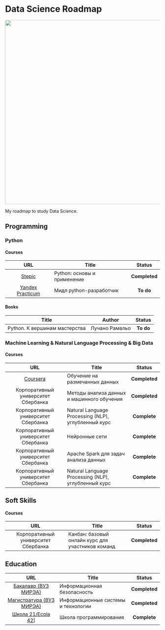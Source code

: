 # Data Science Roadmap

<p align="center"> 
<img src="https://cdn-images-1.medium.com/max/1200/1*E1haIGB9K4K89PsFZgm-pw.jpeg" width="600">
</p>

My roadmap to study Data Science.

## Programming
### Python
#### Courses
|                                  URL                                   | Title                                                    |    Status     |
|:----------------------------------------------------------------------:|----------------------------------------------------------|:-------------:|
| [Stepic](https://stepik.org/course/512/syllabus) | Python: основы и применение | **Completed** |
| [Yandex Practicum](https://practicum.yandex.ru/profile/middle-python/) | Мидл python-разработчик |   **To do**   |
#### Books
| Title | Author |  Status   |
| --- | :---: |:---------:|
| Python. К вершинам мастерства | Лучано Рамальо | **To do** |

### Machine Learning & Natural Language Processing & Big Data
#### Courses
|                                         URL                                         | Title                                                   |    Status     |
|:-----------------------------------------------------------------------------------:|---------------------------------------------------------|:-------------:|
|                        [Coursera](https://www.coursera.org)                         | Обучение на размечанных данных                          | **Completed** |
|                         Корпоративный университет Сбербанка                         | Методы анализа данных и машинного обучения              | **Completed** |
|                         Корпоративный университет Сбербанка                         | Natural Language Processing (NLP), углубленный курс     | **Complete**  |
|                         Корпоративный университет Сбербанка                         | Нейронные сети                                          | **Complete**  |
|                         Корпоративный университет Сбербанка                         | Apache Spark для задач анализа данных     | **Complete** |
|                         Корпоративный университет Сбербанка                         | Natural Language Processing (NLP), углубленный курс     | **Complete** |

## Soft Skills
#### Courses
| URL | Title | Status |
| :---: | --- | :---: |
| Корпоративный университет Сбербанка | Канбан: базовый онлайн курс для участников команд | **Completed** |

## Education
|                                                                                                           URL                                                                                                           | Title                               |    Status     |
|:-----------------------------------------------------------------------------------------------------------------------------------------------------------------------------------------------------------------------:|-------------------------------------|:-------------:|
| [Бакалавр (ВУЗ МИРЭА)](https://www.mirea.ru/education/the-institutes-and-faculties/institut-kiberbezopasnosti-i-tsifrovykh-tekhnologiy/training-programs/bakalavriat/10-03-01-information-security/)           | Информационная безопасность         | **Completed** |
| [Магистратура (ВУЗ МИРЭА)](https://www.mirea.ru/education/the-institutes-and-faculties/institut-kiberbezopasnosti-i-tsifrovykh-tekhnologiy/training-programs/magistratura/09-04-02-information-systems-and-technology/) | Информационные системы и технологии | **Completed** |
| [Школа 21/Ecola 42](https://42.fr/en/homepage/)] | Школа программирования | **Complete**  | 